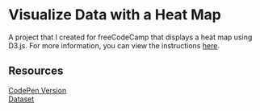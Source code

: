 # Visualize Data with a Heat Map

A project that I created for freeCodeCamp that displays a heat map using D3.js. For more information, you can view the instructions [here](https://www.freecodecamp.org/learn/data-visualization/data-visualization-projects/visualize-data-with-a-heat-map).

## Resources

[CodePen Version](https://codepen.io/lchap701/full/KKWGQqR)<br>
[Dataset](https://raw.githubusercontent.com/freeCodeCamp/ProjectReferenceData/master/global-temperature.json)

